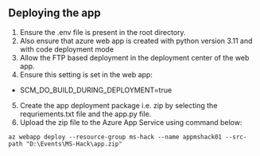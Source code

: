 ## Deploying the app
1. Ensure the .env file is present in the root directory.
2. Also ensure that azure web app is created with python version 3.11 and with code deployment mode
3. Allow the FTP based deployment in the deployment center of the web app.
4. Ensure this setting is set in the web app:
 - SCM_DO_BUILD_DURING_DEPLOYMENT=true
5. Create the app deployment package i.e. zip by selecting the requriements.txt file and the app.py file.
6. Upload the zip file to the Azure App Service using command below:
```
az webapp deploy --resource-group ms-hack --name appmshack01 --src-path "D:\Events\MS-Hack\app.zip"
```

